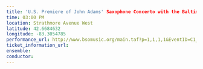 ```yaml
---
title: 'U.S. Premiere of John Adams' Saxophone Concerto with the Baltimore Symphony Orchestra'
time: 03:00 PM
location: Strathmore Avenue West
latitude: 42.6684632
longitude: -83.3054785
performance_url: http://www.bsomusic.org/main.taf?p=1,1,1,1&EventID=C1_1314
ticket_information_url: 
ensemble: 
conductor: 
---
```

